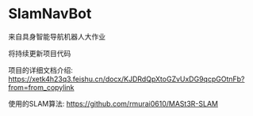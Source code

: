 # SlamNavBot


来自具身智能导航机器人大作业

将持续更新项目代码

项目的详细文档介绍: https://xetk4h23q3.feishu.cn/docx/KJDRdQpXtoGZvUxDG9qcpGOtnFb?from=from_copylink

使用的SLAM算法: https://github.com/rmurai0610/MASt3R-SLAM 